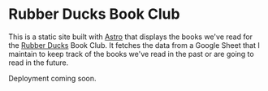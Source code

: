 # Rubber Ducks Book Club

This is a static site built with [Astro](https://astro.build/) that displays the books we've read for the [Rubber Ducks](https://www.linkedin.com/company/rubber-ducks-nm) Book Club. It fetches the data from a Google Sheet that I maintain to keep track of the books we've read in the past or are going to read in the future.

Deployment coming soon. 


